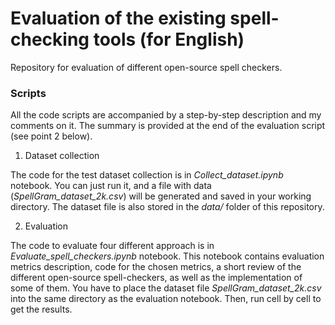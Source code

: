# Evaluation of the existing spell-checking tools (for English)

Repository for evaluation of different open-source spell checkers. 


### Scripts

All the code scripts are accompanied by a step-by-step description and my comments on it. The summary is provided at the end of the evaluation script (see point 2 below).

1. Dataset collection
   
The code for the test dataset collection is in _Collect_dataset.ipynb_ notebook. You can just run it, and a file with data (_SpellGram_dataset_2k.csv_) will be generated and saved in your working directory. The dataset file is also stored in the _data/_ folder of this repository.

2. Evaluation

The code to evaluate four different approach is in _Evaluate_spell_checkers.ipynb_ notebook. This notebook contains evaluation metrics description, code for the chosen metrics, a short review of the different open-source spell-checkers, as well as the implementation of some of them. 
You have to place the dataset file _SpellGram_dataset_2k.csv_ into the same directory as the evaluation notebook. Then, run cell by cell to get the results.
